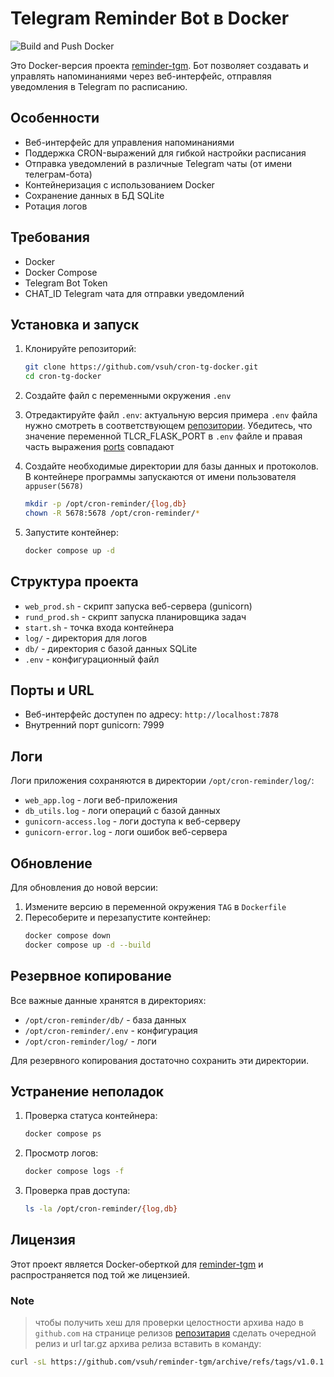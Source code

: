 # Telegram Reminder Bot в Docker
![Build and Push Docker](https://github.com/vsuh/cron-tg-docker/actions/workflows/build-and-push.yml/badge.svg)

Это Docker-версия проекта [reminder-tgm](https://github.com/vsuh/reminder-tgm). Бот позволяет создавать и управлять напоминаниями через веб-интерфейс, отправляя уведомления в Telegram по расписанию.

## Особенности

- Веб-интерфейс для управления напоминаниями
- Поддержка CRON-выражений для гибкой настройки расписания
- Отправка уведомлений в различные Telegram чаты (от имени телеграм-бота)
- Контейнеризация с использованием Docker
- Сохранение данных в БД SQLite
- Ротация логов

## Требования

- Docker
- Docker Compose
- Telegram Bot Token
- CHAT_ID Telegram чата для отправки уведомлений

## Установка и запуск

1. Клонируйте репозиторий:
   ```bash
   git clone https://github.com/vsuh/cron-tg-docker.git
   cd cron-tg-docker
   ```

2. Создайте файл с переменными окружения `.env`

3. Отредактируйте файл `.env`:
актуальную версия примера `.env` файла нужно смотреть в соответствующем [репозитории](https://github.com/vsuh/reminder-tgm/blob/master/env/.env.SAMLPE).
Убедитесь, что значение переменной TLCR_FLASK_PORT в `.env` файле и правая часть выражения [ports](https://github.com/vsuh/cron-tg-docker/blob/cb34851ef50964f790ef9e3d9264bd35c8960c0a/docker-compose.yml#L6) совпадают
 
4. Создайте необходимые директории для базы данных и протоколов. В контейнере программы запускаются от имени пользователя `appuser(5678)`
   ```bash
   mkdir -p /opt/cron-reminder/{log,db}
   chown -R 5678:5678 /opt/cron-reminder/*
   ```

5. Запустите контейнер:
   ```bash
   docker compose up -d
   ```

## Структура проекта

- `web_prod.sh` - скрипт запуска веб-сервера (gunicorn)
- `rund_prod.sh` - скрипт запуска планировщика задач
- `start.sh` - точка входа контейнера
- `log/` - директория для логов
- `db/` - директория с базой данных SQLite
- `.env` - конфигурационный файл

## Порты и URL

- Веб-интерфейс доступен по адресу: `http://localhost:7878`
- Внутренний порт gunicorn: 7999

## Логи

Логи приложения сохраняются в директории `/opt/cron-reminder/log/`:
- `web_app.log` - логи веб-приложения
- `db_utils.log` - логи операций с базой данных
- `gunicorn-access.log` - логи доступа к веб-серверу
- `gunicorn-error.log` - логи ошибок веб-сервера

## Обновление

Для обновления до новой версии:

1. Измените версию в переменной окружения `TAG` в `Dockerfile`
2. Пересоберите и перезапустите контейнер:
   ```bash
   docker compose down
   docker compose up -d --build
   ```

## Резервное копирование

Все важные данные хранятся в директориях:
- `/opt/cron-reminder/db/` - база данных
- `/opt/cron-reminder/.env` - конфигурация
- `/opt/cron-reminder/log/` - логи

Для резервного копирования достаточно сохранить эти директории.

## Устранение неполадок

1. Проверка статуса контейнера:
   ```bash
   docker compose ps
   ```

2. Просмотр логов:
   ```bash
   docker compose logs -f
   ```

3. Проверка прав доступа:
   ```bash
   ls -la /opt/cron-reminder/{log,db}
   ```

## Лицензия

Этот проект является Docker-оберткой для [reminder-tgm](https://github.com/vsuh/reminder-tgm) и распространяется под той же лицензией.


### Note

> чтобы получить хеш для проверки целостности архива надо в `github.com` на странице релизов [репозитария](https://github.com/vsuh/reminder-tgm/releases) сделать очередной релиз и url tar.gz архива релиза вставить в команду:

```sh 
curl -sL https://github.com/vsuh/reminder-tgm/archive/refs/tags/v1.0.1.tar.gz | sha256sum
```
